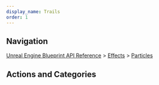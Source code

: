 ```yaml
---
display_name: Trails
order: 1
---
```

## Navigation

[Unreal Engine Blueprint API Reference](https://dev.epicgames.com/documentation/en-us/unreal-engine/BlueprintAPI) > [Effects](https://dev.epicgames.com/documentation/en-us/unreal-engine/BlueprintAPI/Effects) > [Particles](https://dev.epicgames.com/documentation/en-us/unreal-engine/BlueprintAPI/Effects/Particles)

## Actions and Categories
